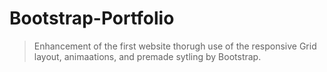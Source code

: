 # Bootstrap-Portfolio
>Enhancement of the first website thorugh use of the responsive Grid layout, animaations, and premade sytling by Bootstrap.
